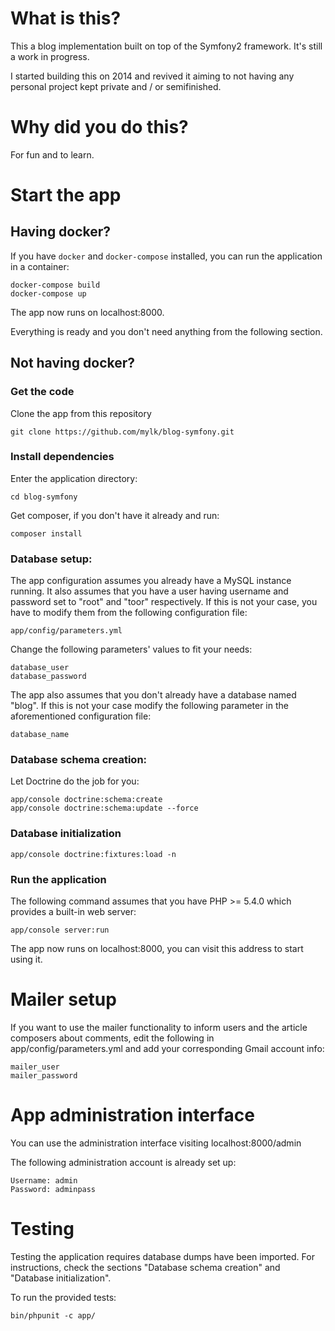 # What is this?

This a blog implementation built on top of the Symfony2 framework.
It's still a work in progress.

I started building this on 2014 and revived it aiming to not having any personal project kept private
and / or semifinished.

# Why did you do this?

For fun and to learn.

# Start the app

## Having docker?

If you have ```docker``` and ```docker-compose``` installed, you can run the application in a container:

    docker-compose build
    docker-compose up

The app now runs on localhost:8000.

Everything is ready and you don't need anything from the following section.

## Not having docker?

### Get the code

Clone the app from this repository

    git clone https://github.com/mylk/blog-symfony.git

### Install dependencies

Enter the application directory:

    cd blog-symfony

Get composer, if you don't have it already and run:

    composer install

### Database setup:

The app configuration assumes you already have a MySQL instance running.
It also assumes that you have a user having username and password set to "root" and "toor" respectively.
If this is not your case, you have to modify them from the following configuration file:

    app/config/parameters.yml

Change the following parameters' values to fit your needs:

    database_user
    database_password

The app also assumes that you don't already have a database named "blog".
If this is not your case modify the following parameter in the aforementioned configuration file:

    database_name

### Database schema creation:

Let Doctrine do the job for you:

    app/console doctrine:schema:create
    app/console doctrine:schema:update --force

### Database initialization

    app/console doctrine:fixtures:load -n

### Run the application

The following command assumes that you have PHP >= 5.4.0 which provides a built-in web server:

    app/console server:run

The app now runs on localhost:8000, you can visit this address to start using it.

# Mailer setup

If you want to use the mailer functionality to inform users and the article composers about comments,
edit the following in app/config/parameters.yml and add your corresponding Gmail account info:

    mailer_user
    mailer_password

# App administration interface

You can use the administration interface visiting localhost:8000/admin

The following administration account is already set up:

    Username: admin
    Password: adminpass

# Testing

Testing the application requires database dumps have been imported.
For instructions, check the sections "Database schema creation" and "Database initialization".

To run the provided tests:

    bin/phpunit -c app/
